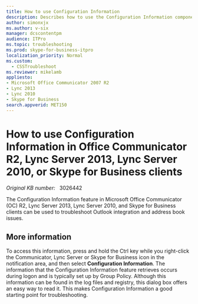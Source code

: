 ```yaml
---
title: How to use Configuration Information 
description: Describes how to use the Configuration Information component in Office Communicator (OC) R2, Lync Server 2013, Lync Server 2010, or Skype for Business clients. This component is useful in troubleshooting Outlook integration and address book issues.
author: simonxjx
ms.author: v-six
manager: dcscontentpm
audience: ITPro
ms.topic: troubleshooting
ms.prod: skype-for-business-itpro
localization_priority: Normal
ms.custom: 
  - CSSTroubleshoot
ms.reviewer: mikelamb
appliesto:
- Microsoft Office Communicator 2007 R2
- Lync 2013
- Lync 2010
- Skype for Business
search.appverid: MET150
---
```

# How to use Configuration Information in Office Communicator R2, Lync Server 2013, Lync Server 2010, or Skype for Business clients

_Original KB number:_ &nbsp; 3026442

The Configuration Information feature in Microsoft Office Communicator (OC) R2, Lync Server 2013, Lync Server 2010, and Skype for Business clients can be used to troubleshoot Outlook integration and address book issues.

## More information

To access this information, press and hold the Ctrl key while you right-click the Communicator, Lync Server or Skype for Business icon in the notification area, and then select **Configuration Information**. The information that the Configuration Information feature retrieves occurs during logon and is typically set up by Group Policy. Although this information can be found in the log files and registry, this dialog box offers an easy way to read it. This makes Configuration Information a good starting point for troubleshooting.
